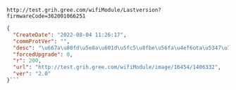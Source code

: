 `http://test.grih.gree.com/wifiModule/Lastversion?firmwareCode=362001066251`

```json
{
  "CreateDate": "2022-08-04 11:26:17",
  "commProtVer": "",
  "desc": "\u667a\u80fd\u5e8a\u601d\u5fc5\u8fbe\u56fa\u4ef6ota\u5347\u7ea7\u6d4b\u8bd5",
  "forcedUpgrade": 0,
  "r": 200,
  "url": "http://test.grih.gree.com/wifiModule/image/16454/1406332",
  "ver": "2.0"
}```